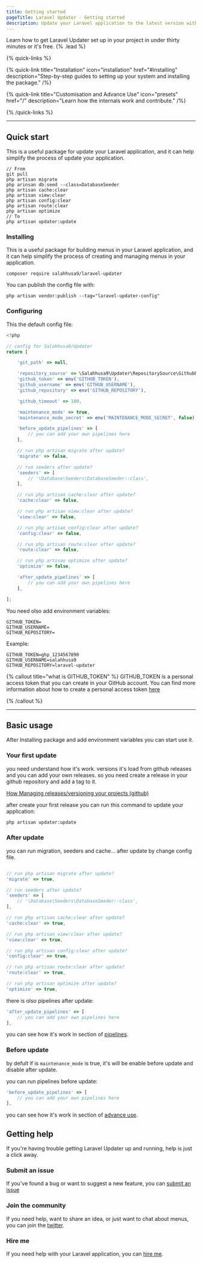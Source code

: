 ```yaml
---
title: Getting started
pageTitle: Laravel Updater - Getting started
description: Update your Laravel application to the latest version with a single command.
---
```


Learn how to get Laravel Updater set up in your project in under thirty minutes or it's free. {% .lead %}

{% quick-links %}

{% quick-link title="Installation" icon="installation" href="#installing" description="Step-by-step guides to setting up your system and installing the package." /%}

{% quick-link title="Customisation and Advance Use" icon="presets" href="/" description="Learn how the internals work and contribute." /%}

{% /quick-links %}

---

## Quick start

This is a useful package for update your Laravel application, and it can help simplify the process of update your application.

```shell
// From
git pull
php artisan migrate
php arinsan db:seed --class=DatabaseSeeder
php artisan cache:clear
php artisan view:clear
php artisan config:clear
php artisan route:clear
php artisan optimize
// To
php artisan updater:update
```


### Installing

This is a useful package for building menus in your Laravel application, and it can help simplify the process of creating and managing menus in your application.


```shell
composer require salahhusa9/laravel-updater
```

You can publish the config file with:

```shell
php artisan vendor:publish --tag="laravel-updater-config"
```

### Configuring

This the default config file:

```javascript
<?php

// config for Salahhusa9/Updater
return [

    'git_path' => null,

    'repository_source' => \Salahhusa9\Updater\RepositorySource\GithubRepository::class,
    'github_token' => env('GITHUB_TOKEN'),
    'github_username' => env('GITHUB_USERNAME'),
    'github_repository' => env('GITHUB_REPOSITORY'),

    'github_timeout' => 100,

    'maintenance_mode' => true,
    'maintenance_mode_secret' => env('MAINTENANCE_MODE_SECRET', false),

    'before_update_pipelines' => [
        // you can add your own pipelines here
    ],

    // run php artisan migrate after update?
    'migrate' => false,

    // run seeders after update?
    'seeders' => [
        // '\Database\Seeders\DatabaseSeeder::class',
    ],

    // run php artisan cache:clear after update?
    'cache:clear' => false,

    // run php artisan view:clear after update?
    'view:clear' => false,

    // run php artisan config:clear after update?
    'config:clear' => false,

    // run php artisan route:clear after update?
    'route:clear' => false,

    // run php artisan optimize after update?
    'optimize' => false,

    'after_update_pipelines' => [
        // you can add your own pipelines here
    ],

];
```

You need olso add environment variables:

```env
GITHUB_TOKEN=
GITHUB_USERNAME=
GITHUB_REPOSITORY=
```
Example:

```env
GITHUB_TOKEN=ghp_1234567890
GITHUB_USERNAME=salahhusa9
GITHUB_REPOSITORY=laravel-updater
```

{% callout title="what is GITHUB_TOKEN" %}
GITHUB_TOKEN is a personal access token that you can create in your GitHub account. You can find more information about how to create a personal access token [here](https://docs.github.com/en/authentication/keeping-your-account-and-data-secure/managing)

{% /callout %}

---

## Basic usage

After Installing package and add environment variables you can start use it.

### Your first update

you need understand how it's work. versions it's load from github releases and you can add your own releases.
so you need create a release in your github repository and add a tag to it.

[How Managing releases/versioning your projects (github)](https://docs.github.com/en/repositories/releasing-projects-on-github/managing-releases-in-a-repository)

after create your first release you can run this command to update your application:

```bash
php artisan updater:update
```

### After update

you can run migration, seeders and cache...  after update by change config file.

```javascript

// run php artisan migrate after update?
'migrate' => true,

// run seeders after update?
'seeders' => [
    // '\Database\Seeders\DatabaseSeeder::class',
],

// run php artisan cache:clear after update?
'cache:clear' => true,

// run php artisan view:clear after update?
'view:clear' => true,

// run php artisan config:clear after update?
'config:clear' => true,

// run php artisan route:clear after update?
'route:clear' => true,

// run php artisan optimize after update?
'optimize' => true,
```

there is olso pipelines after update:

```javascript
'after_update_pipelines' => [
    // you can add your own pipelines here
],
```

you can see how it's work in section of [pipelines](/docs/how-it's-work).

### Before update

by defult if is `maintenance_mode` is true, it's will be enable before update and disable after update.

you can run pipelines before update:

```javascript
'before_update_pipelines' => [
    // you can add your own pipelines here
],
```

you can see how it's work in section of [advance use](/pipelines).

## Getting help

If you're having trouble getting Laravel Updater up and running, help is just a click away.

### Submit an issue

If you've found a bug or want to suggest a new feature, you can [submit an issue](https://github.com/salahhusa9/laravel-updater/issues)

### Join the community

If you need help, want to share an idea, or just want to chat about menus, you can join the [twitter](https://twitter.com/SBendyab).

### Hire me

If you need help with your Laravel application, you can [hire me](mailto:salahhusa9@gmail.com).